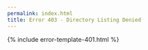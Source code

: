 ```yaml
---
permalink: index.html 
title: Error 403 - Directory Listing Denied
---
```

{% include error-template-401.html %}

